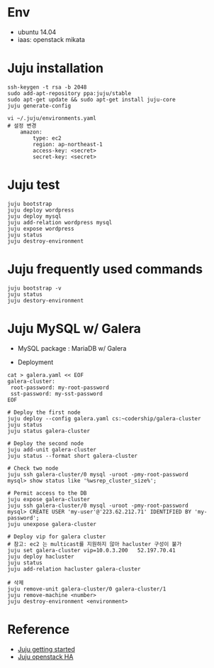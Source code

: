 
# Env
- ubuntu 14.04
- iaas: openstack mikata

# Juju installation
```
ssh-keygen -t rsa -b 2048
sudo add-apt-repository ppa:juju/stable
sudo apt-get update && sudo apt-get install juju-core
juju generate-config

vi ~/.juju/environments.yaml
# 설정 변경
    amazon:
        type: ec2
        region: ap-northeast-1
        access-key: <secret>
        secret-key: <secret>
```

# Juju test
```
juju bootstrap
juju deploy wordpress
juju deploy mysql
juju add-relation wordpress mysql
juju expose wordpress
juju status
juju destroy-environment 
```

# Juju frequently used commands
```
juju bootstrap -v
juju status
juju destory-environment
```


# Juju MySQL w/ Galera
- MySQL package : MariaDB w/ Galera

- Deployment
```
cat > galera.yaml << EOF 
galera-cluster:
 root-password: my-root-password
 sst-password: my-sst-password 
EOF

# Deploy the first node
juju deploy --config galera.yaml cs:~codership/galera-cluster
juju status
juju status galera-cluster

# Deploy the second node
juju add-unit galera-cluster
juju status --format short galera-cluster

# Check two node
juju ssh galera-cluster/0 mysql -uroot -pmy-root-password
mysql> show status like '%wsrep_cluster_size%';

# Permit access to the DB
juju expose galera-cluster
juju ssh galera-cluster/0 mysql -uroot -pmy-root-password
mysql> CREATE USER 'my-user'@'223.62.212.71' IDENTIFIED BY 'my-password';
juju unexpose galera-cluster

# Deploy vip for galera cluster
# 참고: ec2 는 multicast를 지원하지 않아 hacluster 구성이 불가
juju set galera-cluster vip=10.0.3.200   52.197.70.41
juju deploy hacluster 
juju status
juju add-relation hacluster galera-cluster

# 삭제
juju remove-unit galera-cluster/0 galera-cluster/1
juju remove-machine <number>
juju destroy-environment <environment>
```


# Reference
- [Juju getting started](https://jujucharms.com/docs/1.24/getting-started)
- [Juju openstack HA](https://wiki.ubuntu.com/ServerTeam/OpenStackHA)
